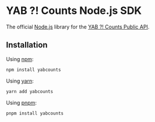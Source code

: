 # YAB ?! Counts Node.js SDK

The official [Node.js](https://nodejs.org) library for the [YAB ?! Counts Public API](https://yabcounts.com/blog/v1.0.2#the-biggest-update-public-api).

## Installation

Using [npm](https://npmjs.com/):

```bash
npm install yabcounts
```

Using [yarn](https://yarnpkg.com/):

```bash
yarn add yabcounts
```

Using [pnpm](https://pnpm.io/):

```bash
pnpm install yabcounts
```
